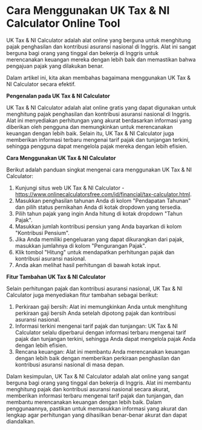 Cara Menggunakan UK Tax &amp; NI Calculator Online Tool
=======================================================

UK Tax &amp; NI Calculator adalah alat online yang berguna untuk menghitung pajak penghasilan dan kontribusi asuransi nasional di Inggris. Alat ini sangat berguna bagi orang yang tinggal dan bekerja di Inggris untuk merencanakan keuangan mereka dengan lebih baik dan memastikan bahwa pengajuan pajak yang dilakukan benar.

Dalam artikel ini, kita akan membahas bagaimana menggunakan UK Tax &amp; NI Calculator secara efektif.

**Pengenalan pada UK Tax &amp; NI Calculator**

UK Tax &amp; NI Calculator adalah alat online gratis yang dapat digunakan untuk menghitung pajak penghasilan dan kontribusi asuransi nasional di Inggris. Alat ini menyediakan perhitungan yang akurat berdasarkan informasi yang diberikan oleh pengguna dan memungkinkan untuk merencanakan keuangan dengan lebih baik. Selain itu, UK Tax &amp; NI Calculator juga memberikan informasi terbaru mengenai tarif pajak dan tunjangan terkini, sehingga pengguna dapat mengelola pajak mereka dengan lebih efisien.

**Cara Menggunakan UK Tax &amp; NI Calculator**

Berikut adalah panduan singkat mengenai cara menggunakan UK Tax &amp; NI Calculator:

1. Kunjungi situs web UK Tax &amp; NI Calculator - <https://www.onlinecalculatorsfree.com/id/financial/tax-calculator.html>.
2. Masukkan penghasilan tahunan Anda di kolom "Pendapatan Tahunan" dan pilih status pernikahan Anda di kotak dropdown yang tersedia.
3. Pilih tahun pajak yang ingin Anda hitung di kotak dropdown "Tahun Pajak".
4. Masukkan jumlah kontribusi pensiun yang Anda bayarkan di kolom "Kontribusi Pensium".
5. Jika Anda memiliki pengeluaran yang dapat dikurangkan dari pajak, masukkan jumlahnya di kolom "Pengurangan Pajak".
6. Klik tombol "Hitung" untuk mendapatkan perhitungan pajak dan kontribusi asuransi nasional.
7. Anda akan melihat hasil perhitungan di bawah kotak input.

**Fitur Tambahan UK Tax &amp; NI Calculator**

Selain perhitungan pajak dan kontribusi asuransi nasional, UK Tax &amp; NI Calculator juga menyediakan fitur tambahan sebagai berikut:

1. Perkiraan gaji bersih: Alat ini memungkinkan Anda untuk menghitung perkiraan gaji bersih Anda setelah dipotong pajak dan kontribusi asuransi nasional.
2. Informasi terkini mengenai tarif pajak dan tunjangan: UK Tax &amp; NI Calculator selalu diperbarui dengan informasi terbaru mengenai tarif pajak dan tunjangan terkini, sehingga Anda dapat mengelola pajak Anda dengan lebih efisien.
3. Rencana keuangan: Alat ini membantu Anda merencanakan keuangan dengan lebih baik dengan memberikan perkiraan penghasilan dan kontribusi asuransi nasional di masa depan.

Dalam kesimpulan, UK Tax &amp; NI Calculator adalah alat online yang sangat berguna bagi orang yang tinggal dan bekerja di Inggris. Alat ini membantu menghitung pajak dan kontribusi asuransi nasional secara akurat, memberikan informasi terbaru mengenai tarif pajak dan tunjangan, dan membantu merencanakan keuangan dengan lebih baik. Dalam penggunaannya, pastikan untuk memasukkan informasi yang akurat dan lengkap agar perhitungan yang dihasilkan benar-benar akurat dan dapat diandalkan.
